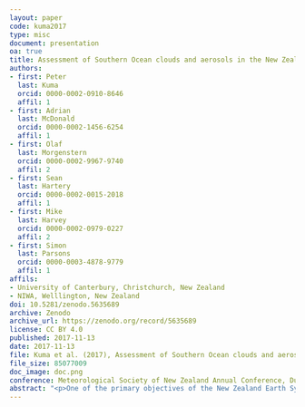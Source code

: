 ```yaml
---
layout: paper
code: kuma2017
type: misc
document: presentation
oa: true
title: Assessment of Southern Ocean clouds and aerosols in the New Zealand Earth System Model using shipborne and ground-based observations
authors:
- first: Peter
  last: Kuma
  orcid: 0000-0002-0910-8646
  affil: 1
- first: Adrian
  last: McDonald
  orcid: 0000-0002-1456-6254
  affil: 1
- first: Olaf
  last: Morgenstern
  orcid: 0000-0002-9967-9740
  affil: 2
- first: Sean
  last: Hartery
  orcid: 0000-0002-0015-2018
  affil: 1
- first: Mike
  last: Harvey
  orcid: 0000-0002-0979-0227
  affil: 2
- first: Simon
  last: Parsons
  orcid: 0000-0003-4878-9779
  affil: 1
affils:
- University of Canterbury, Christchurch, New Zealand
- NIWA, Welllington, New Zealand
doi: 10.5281/zenodo.5635689
archive: Zenodo
archive_url: https://zenodo.org/record/5635689
license: CC BY 4.0
published: 2017-11-13
date: 2017-11-13
file: Kuma et al. (2017), Assessment of Southern Ocean clouds and aerosols in the New Zealand Earth System Model using shipborne and ground-based observations.pdf
file_size: 85077009
doc_image: doc.png
conference: Meteorological Society of New Zealand Annual Conference, Dunedin, New Zealand, 13–15 November 2017
abstract: "<p>One of the primary objectives of the New Zealand Earth System Model (NZESM) is to reduce shortwave radiation biases over the Southern Ocean, which are related to deficiencies in representation of clouds and aerosols in this region. This is a subject of active research with multiple hypotheses being tested including cloud microphysics, cloud–aerosol interaction, horizontal homogeneity and differences in the frequency of cloud regimes related to different weather systems being examined. Comparison with observations is necessary for the identification and resolution of these deficiencies. Unfortunately, observations in the Southern Ocean are scarce, with satellites providing the most extensive spatial and temporal coverage, especially instruments such as MODIS and ISCCP and active instruments such as radar and lidar (laser lidar) on the CloudSat and CALIPSO satellites. However, these instruments lack the capability to observe low-level cloud when there is a higher-level overlapping cloud.</p><p>We present a multi-year dataset of shipborne and ground-based ceilometer, radar and aerosol observations in the Southern Ocean, which allows for cloud to be seen “from below”. In particular, we discuss the use the Cloud Feedback Model Intercomparison Project (CFMIP) Observation Simulator Package (COSP) to compare the ceilometer measurements with NZESM simulations. The COSP simulator currently does not support ground-based lidars with a matching wavelength, but the ACTSIM lidar simulator in COSP requires only a few modifications to support the analysis of ceilometer data. Using an instrument simulator such as COSP allows us to account for the limited view of the ceilometer and signal attenuation in the atmosphere.</p><p>We apply the newly developed ceilometer simulator to the NZESM atmospheric state output in the regions of the Southern Ocean where shipborne or ground-based observations are available, and compare the resulting backscatter distribution and algorithmically derived products such as cloud base between the model and observations.</p>"
---
```


